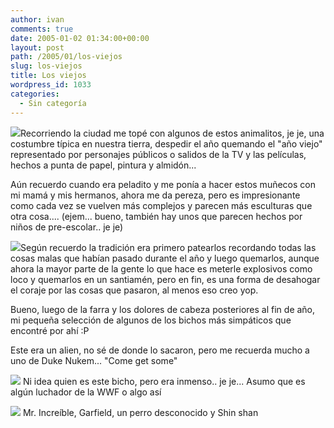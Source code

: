 ```yaml
---
author: ivan
comments: true
date: 2005-01-02 01:34:00+00:00
layout: post
path: /2005/01/los-viejos
slug: los-viejos
title: Los viejos
wordpress_id: 1033
categories:
  - Sin categoría
---
```


[![](http://photos1.blogger.com/img/39/1190/320/viejos%20-%202004%20005.jpg)](http://photos1.blogger.com/img/39/1190/640/viejos%20-%202004%20005.jpg)Recorriendo la ciudad me topé con algunos de estos animalitos, je je, una costumbre típica en nuestra tierra, despedir el año quemando el "año viejo" representado por personajes públicos o salidos de la TV y las películas, hechos a punta de papel, pintura y almidón...

Aún recuerdo cuando era peladito y me ponía a hacer estos muñecos con mi mamá y mis hermanos, ahora me da pereza, pero es impresionante como cada vez se vuelven más complejos y parecen más esculturas que otra cosa.... (ejem... bueno, también hay unos que parecen hechos por niños de pre-escolar.. je je)

[![](http://photos1.blogger.com/img/39/1190/320/viejos%20-%202004%20008.jpg)](http://photos1.blogger.com/img/39/1190/640/viejos%20-%202004%20008.jpg)Según recuerdo la tradición era primero patearlos recordando todas las cosas malas que habían pasado durante el año y luego quemarlos, aunque ahora la mayor parte de la gente lo que hace es meterle explosivos como loco y quemarlos en un santiamén, pero en fin, es una forma de desahogar el coraje por las cosas que pasaron, al menos eso creo yop.

Bueno, luego de la farra y los dolores de cabeza posteriores al fin de año, mi pequeña selección de algunos de los bichos más simpáticos que encontré por ahí :P

Este era un alien, no sé de donde lo sacaron, pero me recuerda mucho a uno de Duke Nukem... "Come get some"

[![](http://photos1.blogger.com/img/39/1190/320/viejos%20-%202004%20003.jpg)](http://photos1.blogger.com/img/39/1190/640/viejos%20-%202004%20003.jpg)
Ni idea quien es este bicho, pero era inmenso.. je je... Asumo que es algún luchador de la WWF o algo así

[![](http://photos1.blogger.com/img/39/1190/320/viejos%20-%202004%20009.jpg)](http://photos1.blogger.com/img/39/1190/640/viejos%20-%202004%20009.jpg)
Mr. Increíble, Garfield, un perro desconocido y Shin shan
